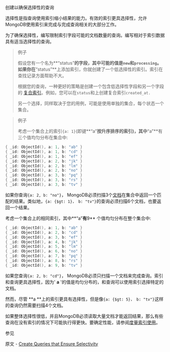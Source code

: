  创建以确保选择性的查询

选择性是指查询使用索引缩小结果的能力。有效的索引更具选择性，允许MongoDB使用索引来完成与完成查询相关的大部分工作。

为了确保选择性，编写限制索引字段可能的文档数量的查询。编写相对于索引数据具有适当选择性的查询。

> 例子
>
> 假设您有一个名为**“status”**的字段，其中可能的值是`new`和`processing`。如果你在**“status”**上添加索引，你就创建了一个低选择性的索引。索引在查找记录方面帮助不大。
>
> 根据您的查询，一种更好的策略是创建一个包含低选择性字段和另一个字段的 [复合索引](https://docs.mongodb.com/master/core/index-compound/index-type-compound)。例如，您可以在`status`和上创建复合索引`created_at.`
>
> 另一个选择，同样取决于您的用例，可能是使用单独的集合，每个状态一个集合。



> 例子
>
> 考虑一个集合上的索引`{a: 1}`(即键**“a”**按升序排序的索引)，其中**“a”**有三个值均匀分布在集合中:

```powershell
{ _id: ObjectId(), a: 1, b: "ab" }
{ _id: ObjectId(), a: 1, b: "cd" }
{ _id: ObjectId(), a: 1, b: "ef" }
{ _id: ObjectId(), a: 2, b: "jk" }
{ _id: ObjectId(), a: 2, b: "lm" }
{ _id: ObjectId(), a: 2, b: "no" }
{ _id: ObjectId(), a: 3, b: "pq" }
{ _id: ObjectId(), a: 3, b: "rs" }
{ _id: ObjectId(), a: 3, b: "tv" }
```

如果你查询` {a: 2, b: "no"} `， MongoDB必须扫描3个[文档](https://docs.mongodb.com/master/reference/glossary/term-document)在集合中返回一个匹配的结果。类似地，` {a: {$gt: 1}， b: "tv"} `的查询必须扫描6个文档，也要返回一个结果。

考虑一个集合上的相同索引，其中**“a”**有**9** 个值均匀分布在整个集合中:

```powershell
{ _id: ObjectId(), a: 1, b: "ab" }
{ _id: ObjectId(), a: 2, b: "cd" }
{ _id: ObjectId(), a: 3, b: "ef" }
{ _id: ObjectId(), a: 4, b: "jk" }
{ _id: ObjectId(), a: 5, b: "lm" }
{ _id: ObjectId(), a: 6, b: "no" }
{ _id: ObjectId(), a: 7, b: "pq" }
{ _id: ObjectId(), a: 8, b: "rs" }
{ _id: ObjectId(), a: 9, b: "tv" }
```

如果您查询` {a: 2, b: "cd"} `， MongoDB必须只扫描一个文档来完成查询。索引和查询更具选择性，因为' **a** '的值是均匀分布的，和查询可以使用索引选择特定的文档。

然而，尽管 **a **上的索引更具有选择性，但是像` {a: {$gt: 5}， b: "tv"} `这样的查询仍然需要扫描4个文档。

如果整体选择性很低，并且MongoDB必须读取大量文档才能返回结果，那么有些查询在没有索引的情况下可能执行得更快。要确定性能，请参阅[度量索引使用](https://docs.mongodb.com/master/tutorial/measure-index-use/indexes-measuring-use)。

 参见

原文 - [Create Queries that Ensure Selectivity]( https://docs.mongodb.com/manual/tutorial/create-queries-that-ensure-selectivity/ )

